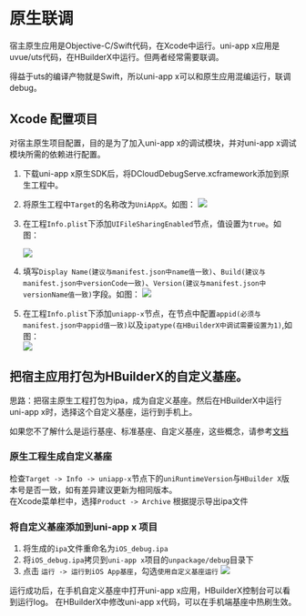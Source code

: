 # 原生联调

宿主原生应用是Objective-C/Swift代码，在Xcode中运行。uni-app x应用是uvue/uts代码，在HBuilderX中运行。但两者经常需要联调。

得益于uts的编译产物就是Swift，所以uni-app x可以和原生应用混编运行，联调debug。

## Xcode 配置项目
对宿主原生项目配置，目的是为了加入uni-app x的调试模块，并对uni-app x调试模块所需的依赖进行配置。
1. 下载uni-app x原生SDK后，将DCloudDebugServe.xcframework添加到原生工程中。
2. 将原生工程中`Target`的名称改为`UniAppX`。如图：
   ![](https://web-ext-storage.dcloud.net.cn/native/doc/iOS/x_native_sdk_update_target_name.jpg)
         
3. 在工程`Info.plist`下添加`UIFileSharingEnabled`节点，值设置为`true`。如图：   
      
    ![](https://web-ext-storage.dcloud.net.cn/native/doc/iOS/x_native_sdk_info_filesharingenabled.jpg)

4. 填写`Display Name(建议与manifest.json中name值一致)`、`Build(建议与manifest.json中versionCode一致)`、`Version(建议与manifest.json中versionName值一致)`字段。如图：
    ![](https://web-ext-storage.dcloud.net.cn/native/doc/iOS/x_native_sdk_update_name_version.jpg)

5. 在工程`Info.plist`下添加`uniapp-x`节点，在节点中配置`appid(必须与manifest.json中appid值一致)`以及`ipatype(在HBuilderX中调试需要设置为1)`,如图：  
   ![](https://web-ext-storage.dcloud.net.cn/native/doc/iOS/uniappx_app_info.png)
  
## 把宿主应用打包为HBuilderX的自定义基座。
思路：把宿主原生工程打包为ipa，成为自定义基座。然后在HBuilderX中运行uni-app x时，选择这个自定义基座，运行到手机上。

如果您不了解什么是运行基座、标准基座、自定义基座，这些概念，请参考[文档](https://uniapp.dcloud.net.cn/tutorial/run/run-app.html#playground)

### 原生工程生成自定义基座
检查`Target -> Info -> uniapp-x`节点下的`uniRuntimeVersion`与`HBuilder X`版本号是否一致，如有差异建议更新为相同版本。   
在Xcode菜单栏中，选择`Product -> Archive` 根据提示导出ipa文件  

### 将自定义基座添加到uni-app x 项目  
1. 将生成的`ipa`文件重命名为`iOS_debug.ipa`   
2. 将`iOS_debug.ipa`拷贝到`uni-app x`项目的`unpackage/debug`目录下   
3. 点击 `运行 -> 运行到iOS App基座`，勾选`使用自定义基座运行` 
    ![](https://web-ext-storage.dcloud.net.cn/native/doc/iOS/x_native_sdk_export_to_hx.jpg)

运行成功后，在手机自定义基座中打开uni-app x应用，HBuilderX控制台可以看到运行log。
在HBuilderX中修改uni-app x代码，可以在手机端基座中热刷生效。